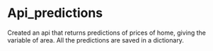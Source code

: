 # Api_predictions
Created an api that returns predictions of prices of home, giving the variable of area. All the predictions are saved in a dictionary.
